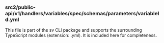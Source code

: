 ### src2/public-api/v1/handlers/variables/spec/schemas/parameters/variableId.yml

This file is part of the sv CLI package and supports the surrounding TypeScript modules (extension: .yml). It is included here for completeness.